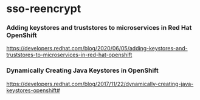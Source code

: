 # sso-reencrypt

### Adding keystores and truststores to microservices in Red Hat OpenShift
https://developers.redhat.com/blog/2020/06/05/adding-keystores-and-truststores-to-microservices-in-red-hat-openshift

### Dynamically Creating Java Keystores in OpenShift
https://developers.redhat.com/blog/2017/11/22/dynamically-creating-java-keystores-openshift#
